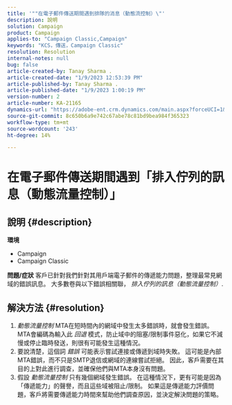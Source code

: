 ```yaml
---
title: '""在電子郵件傳送期間遇到排隊的消息（動態流控制）\"'
description: 說明
solution: Campaign
product: Campaign
applies-to: "Campaign Classic,Campaign"
keywords: "KCS，傳送，Campaign Classic"
resolution: Resolution
internal-notes: null
bug: false
article-created-by: Tanay Sharma .
article-created-date: "1/9/2023 12:53:39 PM"
article-published-by: Tanay Sharma .
article-published-date: "1/9/2023 1:00:19 PM"
version-number: 2
article-number: KA-21165
dynamics-url: "https://adobe-ent.crm.dynamics.com/main.aspx?forceUCI=1&pagetype=entityrecord&etn=knowledgearticle&id=c7dae09c-1c90-ed11-aad1-6045bd006793"
source-git-commit: 8c650b6a9e742c67abe78c81bd9bea984f365323
workflow-type: tm+mt
source-wordcount: '243'
ht-degree: 14%

---
```


# 在電子郵件傳送期間遇到「排入佇列的訊息（動態流量控制）」

## 說明 {#description}

<b>環境</b>
- Campaign
- Campaign Classic



<b>問題/症狀</b>
客戶已針對我們針對其用戶端電子郵件的傳遞能力問題，整理最常見網域的錯誤訊息。 大多數卷與以下錯誤相關聯， *排入佇列的訊息（動態流量控制）*.


## 解決方法 {#resolution}


1. *動態流量控制* MTA在短時間內的網域中發生太多錯誤時，就會發生錯誤。 MTA會編碼為輸入此 *回退* 模式，防止域中的阻塞/限制事件惡化，如果它不減慢或停止臨時發送，則很有可能發生這種情況。
2. 要說清楚，這個詞 *錯誤* 可能表示嘗試連接或傳遞到域時失敗。 這可能是內部MTA錯誤，而不只是SMTP退信或網域的連線嘗試拒絕。 因此，客戶需要在其目的上對此進行調查，並確保他們與MTA本身沒有問題。
3. 假設 *動態流量控制* 只有幾個網域發生錯誤。 在這種情況下，更有可能是因為「傳遞能力」的聲譽，而且這些域被阻止/限制。 如果這是傳遞能力評價問題，客戶將需要傳遞能力時間來幫助他們調查原因，並決定解決問題的策略。

